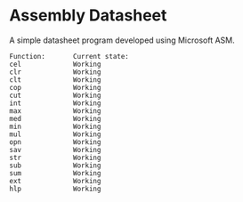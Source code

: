 # Assembly Datasheet

A simple datasheet program developed using Microsoft ASM.

	Function:		Current state:
	cel				Working
	clr				Working
	clt				Working
	cop				Working
	cut				Working
	int				Working
	max				Working
	med				Working
	min				Working
	mul				Working
	opn				Working
	sav				Working
	str				Working
	sub				Working
	sum				Working
	ext				Working
	hlp				Working
